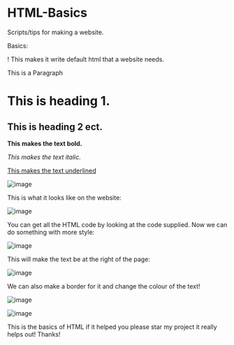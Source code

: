 # HTML-Basics

Scripts/tips for making a website.

Basics:

! This makes it write default html that a website needs. 

<p>This is a Paragraph</p>

<h1>This is heading 1.</h1>

<h2>This is heading 2 ect.</h2>

<p><b>This makes the text bold.</b></p>

<p><i>This makes the text italic.</i></p>

<p><u>This makes the text underlined</u></p>


![image](https://github.com/ejgamer19/HTML-Basics/assets/152716646/80088dcc-69e6-4fa8-b6af-8546bfa6d161)



This is what it looks like on the website:


![image](https://github.com/ejgamer19/HTML-Basics/assets/152716646/255e79ad-a9b8-4822-8230-b861d8b2bff2)



You can get all the HTML code by looking at the code supplied.
Now we can do something with more style:

![image](https://github.com/ejgamer19/HTML-Basics/assets/152716646/b5a6ea30-a1ea-4a7d-8c21-e4ab86e03edd)


This will make the text be at the right of the page:


![image](https://github.com/ejgamer19/HTML-Basics/assets/152716646/2db68535-3311-4a47-b725-7a4ab5f175bb)


We can also make a border for it and change the colour of the text!


![image](https://github.com/ejgamer19/HTML-Basics/assets/152716646/9c9561fb-9a67-4e7c-a329-fa1b7ceae5e6)


![image](https://github.com/ejgamer19/HTML-Basics/assets/152716646/162f7d68-c937-4367-b68b-a9d4f4a1c178)


This is the basics of HTML if it helped you please star my project it really helps out! Thanks!





